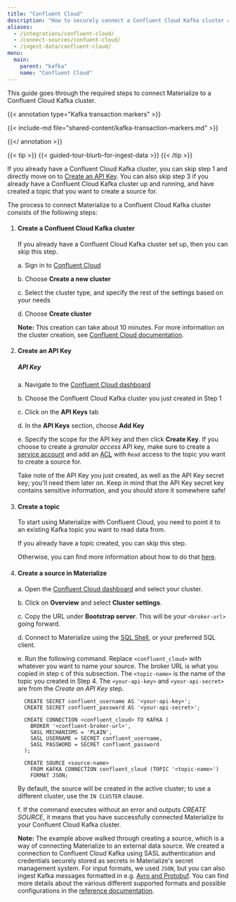 ```yaml
---
title: "Confluent Cloud"
description: "How to securely connect a Confluent Cloud Kafka cluster as a source to Materialize."
aliases:
  - /integrations/confluent-cloud/
  - /connect-sources/confuent-cloud/
  - /ingest-data/confluent-cloud/
menu:
  main:
    parent: "kafka"
    name: "Confluent Cloud"
---
```


[//]: # "TODO(morsapaes) The Kafka guides need to be rewritten for consistency
with the Postgres ones. We should include spill to disk in the guidance then."

This guide goes through the required steps to connect Materialize to a Confluent
Cloud Kafka cluster.

{{< annotation type="Kafka transaction markers" >}}

{{< include-md file="shared-content/kafka-transaction-markers.md" >}}

{{</ annotation >}}

{{< tip >}}
{{< guided-tour-blurb-for-ingest-data >}}
{{< /tip >}}

If you already have a Confluent Cloud Kafka cluster, you can skip step 1 and
directly move on to [Create an API Key](#create-an-api-key). You can also skip
step 3 if you already have a Confluent Cloud Kafka cluster up and running, and
have created a topic that you want to create a source for.


The process to connect Materialize to a Confluent Cloud Kafka cluster consists
of the following steps:

1. #### Create a Confluent Cloud Kafka cluster

    If you already have a Confluent Cloud Kafka cluster set up, then you can
    skip this step.

    a. Sign in to [Confluent Cloud](https://confluent.cloud/)

    b. Choose **Create a new cluster**

    c. Select the cluster type, and specify the rest of the settings based on
    your needs

    d. Choose **Create cluster**

    **Note:** This creation can take about 10 minutes. For more information on the cluster creation, see [Confluent Cloud documentation](https://docs.confluent.io/cloud/current/get-started/index.html#step-1-create-a-ak-cluster-in-ccloud).

2. #### Create an API Key

    ##### API Key

    a. Navigate to the [Confluent Cloud dashboard](https://confluent.cloud/)

    b. Choose the Confluent Cloud Kafka cluster you just created in Step 1

    c. Click on the **API Keys** tab

    d. In the **API Keys** section, choose **Add Key**

    e. Specify the scope for the API key and then click **Create Key**. If you
    choose to create a _granular access_ API key, make sure to create a
    [service account](https://docs.confluent.io/cloud/current/access-management/identity/service-accounts.html#create-a-service-account-using-the-ccloud-console)
    and add an [ACL](https://docs.confluent.io/cloud/current/access-management/access-control/acl.html#use-access-control-lists-acls-for-ccloud)
    with `Read` access to the topic you want to create a source for.

    Take note of the API Key you just created, as well as the API Key secret
    key; you'll need them later on. Keep in mind that the API Key secret key
    contains sensitive information, and you should store it somewhere safe!

3. #### Create a topic

    To start using Materialize with Confluent Cloud, you need to point it to an
    existing Kafka topic you want to read data from.

    If you already have a topic created, you can skip this step.

    Otherwise, you can find more information about how to do that [here](https://docs.confluent.io/cloud/current/get-started/index.html#step-2-create-a-ak-topic).

4. #### Create a source in Materialize

    a. Open the [Confluent Cloud dashboard](https://confluent.cloud/) and select your cluster.

    b. Click on **Overview** and select **Cluster settings**.

    c. Copy the URL under **Bootstrap server**. This will be your `<broker-url>` going forward.

    d. Connect to Materialize using the [SQL Shell](https://console.materialize.com/),
       or your preferred SQL client.

    e. Run the following command. Replace `<confluent_cloud>` with whatever you
    want to name your source. The broker URL is what you copied in step c of
    this subsection. The `<topic-name>` is the name of the topic you created in
    Step 4. The `<your-api-key>` and `<your-api-secret>` are from the _Create
    an API Key_ step.

    ```mzsql
      CREATE SECRET confluent_username AS '<your-api-key>';
      CREATE SECRET confluent_password AS '<your-api-secret>';

      CREATE CONNECTION <confluent_cloud> TO KAFKA (
        BROKER '<confluent-broker-url>',
        SASL MECHANISMS = 'PLAIN',
        SASL USERNAME = SECRET confluent_username,
        SASL PASSWORD = SECRET confluent_password
      );

      CREATE SOURCE <source-name>
        FROM KAFKA CONNECTION confluent_cloud (TOPIC '<topic-name>')
        FORMAT JSON;
    ```
    By default, the source will be created in the active cluster; to use a different
    cluster, use the `IN CLUSTER` clause.

    f. If the command executes without an error and outputs _CREATE SOURCE_, it
    means that you have successfully connected Materialize to your Confluent
    Cloud Kafka cluster.

    **Note:** The example above walked through creating a source, which is a way
    of connecting Materialize to an external data source. We created a
    connection to Confluent Cloud Kafka using SASL authentication and credentials
    securely stored as secrets in Materialize's secret management system. For
    input formats, we used `JSON`, but you can also ingest Kafka messages
    formatted in e.g. [Avro and Protobuf](/sql/create-source/kafka/#supported-formats).
    You can find more details about the various different supported formats and
    possible configurations in the [reference documentation](/sql/create-source/kafka/).
